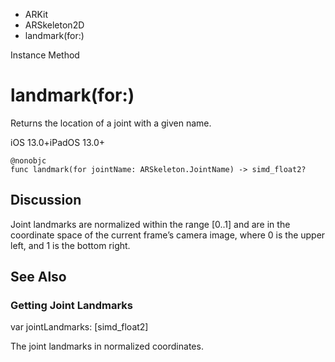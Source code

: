 

- ARKit
- ARSkeleton2D
-  landmark(for:) 

Instance Method

# landmark(for:)

Returns the location of a joint with a given name.

iOS 13.0+iPadOS 13.0+

``` source
@nonobjc
func landmark(for jointName: ARSkeleton.JointName) -> simd_float2?
```

## Discussion

Joint landmarks are normalized within the range \[0..1\] and are in the coordinate space of the current frame’s camera image, where 0 is the upper left, and 1 is the bottom right.

## See Also

### Getting Joint Landmarks

var jointLandmarks: [simd_float2]

The joint landmarks in normalized coordinates.

